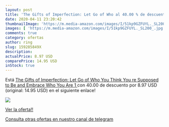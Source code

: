 ```yaml
---
layout: post
title: 'The Gifts of Imperfection: Let Go of Who al 40.00 % de descuento'
date: 2020-04-11 23:20:42
thumbnailImage: 'https://m.media-amazon.com/images/I/51kp9GZFUYL._SL200_.jpg'
images: [ 'https://m.media-amazon.com/images/I/51kp9GZFUYL._SL200_.jpg' ]
comments: true
category: ofertas
author: ring
slug: 159285849X
description:
actualPrice: 8.97 USD
comparePrice: 14.95 USD
inStock: true
---
```


Está [The Gifts of Imperfection: Let Go of Who You Think You re Supposed to Be and Embrace Who You Are  1 ](https://www.amazon.com/dp/159285849X/?tag=redken08-20) con 40.00 de descuento por 8.97 USD (original: 14.95 USD) en el siguiente enlace!

[![](https://m.media-amazon.com/images/I/51kp9GZFUYL._SL200_.jpg)](https://www.amazon.com/dp/159285849X/?tag=redken08-20)

[Ver la oferta!!](https://www.amazon.com/dp/159285849X/?tag=redken08-20)

[Consulta otras ofertas en nuestro canal de telegram](https://t.me/s/ofertas25)

